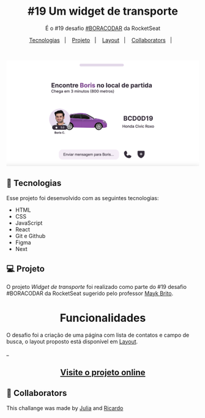 <h1 align="center"> #19 Um widget de transporte </h1>

<p align="center">
É o #19 desafio <a href="https://boracodar.dev/">#BORACODAR</a> da RocketSeat<br/>
</p>

<p align="center">
  <a href="#-tecnologias">Tecnologias</a>&nbsp;&nbsp;&nbsp;|&nbsp;&nbsp;&nbsp;
  <a href="#-projeto">Projeto</a>&nbsp;&nbsp;&nbsp;|&nbsp;&nbsp;&nbsp;
  <a href="#-layout">Layout</a>&nbsp;&nbsp;&nbsp;|&nbsp;&nbsp;&nbsp;
  <a href="#-collaborators">Collaborators</a>&nbsp;&nbsp;&nbsp;|&nbsp;&nbsp;&nbsp;
</p>

<br>

<p align="center" id="-layout">
  <img alt="Widget img" src="./public/transport-widget.png">
</p>

## 🚀 Tecnologias

Esse projeto foi desenvolvido com as seguintes tecnologias:

- HTML
- CSS
- JavaScript
- React
- Git e Github
- Figma
- Next

## 💻 Projeto

O projeto _Widget de transporte_ foi realizado como parte do #19 desafio #BORACODAR da RocketSeat sugerido pelo professor <a href="https://github.com/maykbrito" alt="Link para o GitHub do professor Mayk Brito" target="_blank">Mayk Brito</a>.

<h1 align="center">
  Funcionalidades
</h1>

O desafio foi a criação de uma página com lista de contatos e campo de busca, o layout proposto está disponível em <a href="#-layout">Layout</a>.

_<h2 align="center" ><a href="https://transport-widget.vercel.app/" target="_blank">Visite o projeto online</a></h2>

## 📃 Collaborators

This challange was made by [Julia](https://gsajulia.github.io) and [Ricardo](https://rickazuo.github.io/portfolio/)
